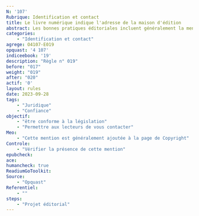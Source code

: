 ```yaml
---
N: '107'
Rubrique: Identification et contact
title: Le livre numérique indique l'adresse de la maison d'édition 
abstract: Les bonnes pratiques éditoriales incluent généralement la mention de l'adresse de l'éditeur pour des raisons de professionnalisme et de crédibilité. Par ailleurs, dans de nombreux pays, la législation nationale sur la publication et le dépôt légal impose des exigences spécifiques concernant les informations à inclure dans les publications, y compris l'adresse de l'éditeur.
categories: 
    - "Identification et contact"
agrege: O4107-E019
opquast: '4 107'
indiceebook: '19'
description: "Règle n° 019"
before: "017"
weight: "019"
after: "020"
actif: '0'
layout: rules
date: 2023-09-28
tags: 
    - "Juridique"
    - "Confiance"
objectif: 
    - "être conforme à la législation"
    - "Permettre aux lecteurs de vous contacter"
Meo: 
    - "Cette mention est généralement ajoutée à la page de Copyright"
Controle: 
    - "Vérifier la présence de cette mention"
epubcheck: 
ace: 
humancheck: true
ReadiumGoToolkit: 
Source: 
    - "Opquast"
Referentiel: 
    - ""
steps: 
    - "Projet éditorial"
---
```


<!-- 
Normes Internationales : Bien que les normes internationales comme celles de l'ISO (International Organization for Standardization) ne spécifient pas explicitement cette obligation, elles recommandent des pratiques de publication qui incluent des informations complètes sur l'éditeur.
France : Le Code du patrimoine français, notamment les articles L131-1 et suivants, régit le dépôt légal et impose des obligations aux éditeurs, y compris la mention de leur adresse.
États-Unis : Aux États-Unis, bien que le dépôt légal soit géré par la Bibliothèque du Congrès, il n'y a pas de loi fédérale spécifique imposant la mention de l'adresse de l'éditeur. Cependant, les bonnes pratiques éditoriales et les exigences des distributeurs peuvent l'imposer. -->
